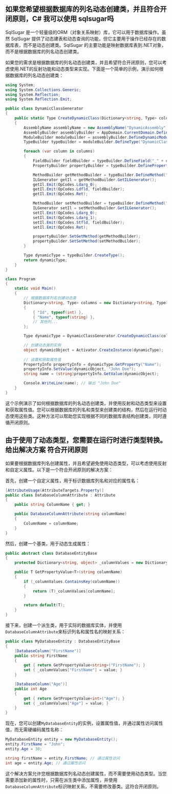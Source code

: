 ## 如果您希望根据数据库的列名动态创建类，并且符合开闭原则，C#  我可以使用 sqlsugar吗
SqlSugar 是一个轻量级的ORM（对象关系映射）库，它可以用于数据库操作。虽然 SqlSugar 提供了动态建表和动态查询的功能，但它主要用于操作已经存在的数据库表，而不是动态创建类。SqlSugar 的主要功能是映射数据库表到.NET对象，而不是根据数据库的列名动态创建类。

如果您的需求是根据数据库的列名动态创建类，并且希望符合开闭原则，您可以考虑使用.NET的反射功能和动态类型来实现。下面是一个简单的示例，演示如何根据数据库的列名动态创建类：

```csharp
using System;
using System.Collections.Generic;
using System.Reflection;
using System.Reflection.Emit;

public class DynamicClassGenerator
{
    public static Type CreateDynamicClass(Dictionary<string, Type> columns)
    {
        AssemblyName assemblyName = new AssemblyName("DynamicAssembly");
        AssemblyBuilder assemblyBuilder = AppDomain.CurrentDomain.DefineDynamicAssembly(assemblyName, AssemblyBuilderAccess.Run);
        ModuleBuilder moduleBuilder = assemblyBuilder.DefineDynamicModule("DynamicModule");
        TypeBuilder typeBuilder = moduleBuilder.DefineType("DynamicClass", TypeAttributes.Public);

        foreach (var column in columns)
        {
            FieldBuilder fieldBuilder = typeBuilder.DefineField("_" + column.Key, column.Value, FieldAttributes.Private);
            PropertyBuilder propertyBuilder = typeBuilder.DefineProperty(column.Key, PropertyAttributes.HasDefault, column.Value, null);

            MethodBuilder getMethodBuilder = typeBuilder.DefineMethod("get_" + column.Key, MethodAttributes.Public | MethodAttributes.SpecialName | MethodAttributes.HideBySig, column.Value, Type.EmptyTypes);
            ILGenerator getIl = getMethodBuilder.GetILGenerator();
            getIl.Emit(OpCodes.Ldarg_0);
            getIl.Emit(OpCodes.Ldfld, fieldBuilder);
            getIl.Emit(OpCodes.Ret);

            MethodBuilder setMethodBuilder = typeBuilder.DefineMethod("set_" + column.Key, MethodAttributes.Public | MethodAttributes.SpecialName | MethodAttributes.HideBySig, null, new[] { column.Value });
            ILGenerator setIl = setMethodBuilder.GetILGenerator();
            setIl.Emit(OpCodes.Ldarg_0);
            setIl.Emit(OpCodes.Ldarg_1);
            setIl.Emit(OpCodes.Stfld, fieldBuilder);
            setIl.Emit(OpCodes.Ret);

            propertyBuilder.SetGetMethod(getMethodBuilder);
            propertyBuilder.SetSetMethod(setMethodBuilder);
        }

        Type dynamicType = typeBuilder.CreateType();
        return dynamicType;
    }
}

class Program
{
    static void Main()
    {
        // 根据数据库列名创建动态类
        Dictionary<string, Type> columns = new Dictionary<string, Type>
        {
            { "Id", typeof(int) },
            { "Name", typeof(string) },
            // 其他列...
        };

        Type dynamicType = DynamicClassGenerator.CreateDynamicClass(columns);

        // 创建动态类的实例
        object dynamicObject = Activator.CreateInstance(dynamicType);
        
        // 设置和获取属性值
        PropertyInfo propertyInfo = dynamicType.GetProperty("Name");
        propertyInfo.SetValue(dynamicObject, "John Doe");
        string name = (string)propertyInfo.GetValue(dynamicObject);

        Console.WriteLine(name); // 输出 "John Doe"
    }
}
```

这个示例演示了如何根据数据库的列名动态创建类，并使用反射和动态类型来设置和获取属性值。您可以根据数据库的列名和类型来创建类的结构，然后在运行时动态使用这些类。这种方法可以帮助您实现根据不同的数据库表结构创建类，同时遵循开闭原则。

## 由于使用了动态类型，您需要在运行时进行类型转换。 给出解决方案 符合开闭原则
如果要根据数据库列名创建属性，并且希望避免使用动态类型，可以考虑使用反射和自定义属性。以下是一个符合开闭原则的解决方案：

首先，创建一个自定义属性，用于标识数据库列名和对应的属性名：

```csharp
[AttributeUsage(AttributeTargets.Property)]
public class DatabaseColumnAttribute : Attribute
{
    public string ColumnName { get; }

    public DatabaseColumnAttribute(string columnName)
    {
        ColumnName = columnName;
    }
}
```

然后，创建一个基类，用于动态生成属性：

```csharp
public abstract class DatabaseEntityBase
{
    protected Dictionary<string, object> _columnValues = new Dictionary<string, object>();

    public T GetPropertyValue<T>(string columnName)
    {
        if (_columnValues.ContainsKey(columnName))
        {
            return (T)_columnValues[columnName];
        }

        return default(T);
    }
}
```

接下来，创建一个派生类，用于实际的数据库实体，并使用`DatabaseColumnAttribute`来标识列名和属性名的映射关系：

```csharp
public class MyDatabaseEntity : DatabaseEntityBase
{
    [DatabaseColumn("FirstName")]
    public string FirstName
    {
        get { return GetPropertyValue<string>("FirstName"); }
        set { _columnValues["FirstName"] = value; }
    }

    [DatabaseColumn("Age")]
    public int Age
    {
        get { return GetPropertyValue<int>("Age"); }
        set { _columnValues["Age"] = value; }
    }
}
```

现在，您可以创建`MyDatabaseEntity`的实例，设置属性值，并通过属性访问属性值，而无需硬编码属性名称：

```csharp
MyDatabaseEntity entity = new MyDatabaseEntity();
entity.FirstName = "John";
entity.Age = 30;

string firstName = entity.FirstName; // 通过属性访问
int age = entity.Age; // 通过属性访问
```

这个解决方案允许您根据数据库列名动态创建属性，而不需要使用动态类型。当您需要添加新的属性时，只需在派生类中添加属性，并使用`DatabaseColumnAttribute`标识映射关系，不需要修改基类。这符合开闭原则。
